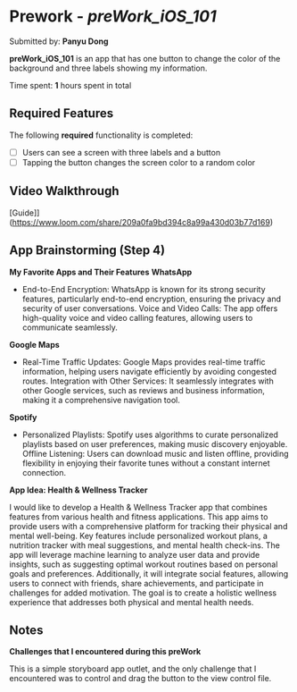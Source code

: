# Prework - *preWork_iOS_101*

Submitted by: **Panyu Dong**

**preWork_iOS_101** is an app that has one button to change the color of the background and three labels showing my information.

Time spent: **1** hours spent in total

## Required Features

The following **required** functionality is completed:

- [ ] Users can see a screen with three labels and a button
- [ ] Tapping the button changes the screen color to a random color

## Video Walkthrough

[Guide]](https://www.loom.com/share/209a0fa9bd394c8a99a430d03b77d169)

## App Brainstorming (Step 4)

**My Favorite Apps and Their Features**
**WhatsApp**

* End-to-End Encryption: WhatsApp is known for its strong security features, particularly end-to-end encryption, ensuring the privacy and security of user conversations.
Voice and Video Calls: The app offers high-quality voice and video calling features, allowing users to communicate seamlessly.

**Google Maps**

* Real-Time Traffic Updates: Google Maps provides real-time traffic information, helping users navigate efficiently by avoiding congested routes.
Integration with Other Services: It seamlessly integrates with other Google services, such as reviews and business information, making it a comprehensive navigation tool.

**Spotify**

* Personalized Playlists: Spotify uses algorithms to curate personalized playlists based on user preferences, making music discovery enjoyable.
Offline Listening: Users can download music and listen offline, providing flexibility in enjoying their favorite tunes without a constant internet connection.

**App Idea: Health & Wellness Tracker**

I would like to develop a Health & Wellness Tracker app that combines features from various health and fitness applications. This app aims to provide users with a comprehensive platform for tracking their physical and mental well-being. Key features include personalized workout plans, a nutrition tracker with meal suggestions, and mental health check-ins. The app will leverage machine learning to analyze user data and provide insights, such as suggesting optimal workout routines based on personal goals and preferences. Additionally, it will integrate social features, allowing users to connect with friends, share achievements, and participate in challenges for added motivation. The goal is to create a holistic wellness experience that addresses both physical and mental health needs.

## Notes
**Challenges that I encountered during this preWork**

This is a simple storyboard app outlet, and the only challenge that I encountered was to control and drag the button to the view control file. 
